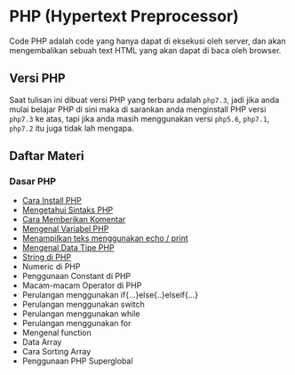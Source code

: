# PHP (Hypertext Preprocessor)

Code PHP adalah code yang hanya dapat di eksekusi oleh server, dan akan mengembalikan sebuah text HTML yang akan dapat di baca oleh browser.

## Versi PHP

Saat tulisan ini dibuat versi PHP yang terbaru adalah `php7.3`, jadi jika anda mulai belajar PHP di sini maka di sarankan anda menginstall PHP versi `php7.3` ke atas, tapi jika anda masih menggunakan versi `php5.6`, `php7.1`, `php7.2` itu juga tidak lah mengapa.

## Daftar Materi

### Dasar PHP

-   [Cara Install PHP](https://github.com/yudiandela/PHP-Hypertext-Preprocessor/tree/master/Basic/1.%20Install%20PHP)
-   [Mengetahui Sintaks PHP](https://github.com/yudiandela/PHP-Hypertext-Preprocessor/tree/master/Basic/2.%20Sintaks%20PHP)
-   [Cara Memberikan Komentar](https://github.com/yudiandela/PHP-Hypertext-Preprocessor/tree/master/Basic/3.%20Komentar%20PHP)
-   [Mengenal Variabel PHP](https://github.com/yudiandela/PHP-Hypertext-Preprocessor/tree/master/Basic/4.%20Variabel%20PHP)
-   [Menampilkan teks menggunakan echo / print](https://github.com/yudiandela/PHP-Hypertext-Preprocessor-Tutorial-Indonesia/tree/master/Basic/5.%20Echo%20dan%20Print%20PHP)
-   [Mengenal Data Tipe PHP](https://github.com/yudiandela/PHP-Hypertext-Preprocessor-Tutorial-Indonesia/tree/master/Basic/6.%20Tipe%20Data%20PHP)
-   [String di PHP](https://github.com/yudiandela/PHP-Hypertext-Preprocessor-Tutorial-Indonesia/tree/master/Basic/7.%20String%20PHP)
-   Numeric di PHP
-   Penggunaan Constant di PHP
-   Macam-macam Operator di PHP
-   Perulangan menggunakan if{...}else{..}elseif{...}
-   Perulangan menggunakan switch
-   Perulangan menggunakan while
-   Perulangan menggunakan for
-   Mengenal function
-   Data Array
-   Cara Sorting Array
-   Penggunaan PHP Superglobal
